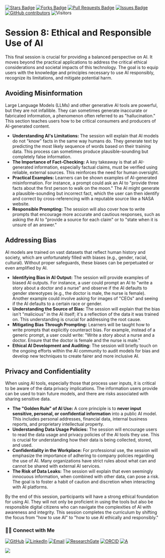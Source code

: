 <a href="https://github.com/drshahizan/short-course/stargazers"><img src="https://img.shields.io/github/stars/drshahizan/short-course" alt="Stars Badge"/></a>
<a href="https://github.com/drshahizan/short-course/network/members"><img src="https://img.shields.io/github/forks/drshahizan/short-course" alt="Forks Badge"/></a>
<a href="https://github.com/drshahizan/short-course/pulls"><img src="https://img.shields.io/github/issues-pr/drshahizan/short-course" alt="Pull Requests Badge"/></a>
<a href="https://github.com/drshahizan/short-course"><img src="https://img.shields.io/github/issues/drshahizan/short-course" alt="Issues Badge"/></a>
<a href="https://github.com/drshahizan/short-course/graphs/contributors"><img alt="GitHub contributors" src="https://img.shields.io/github/contributors/drshahizan/short-course?color=2b9348"></a>
![Visitors](https://api.visitorbadge.io/api/visitors?path=https%3A%2F%2Fgithub.com%2Fdrshahizan%2Fshort-course&labelColor=%23d9e3f0&countColor=%23697689&style=flat)

# Session 8: Ethical and Responsible Use of AI

This final session is crucial for providing a balanced perspective on AI. It moves beyond the practical applications to address the critical ethical considerations and societal impacts of this technology. The goal is to equip users with the knowledge and principles necessary to use AI responsibly, recognize its limitations, and mitigate potential harm.

## Avoiding Misinformation

Large Language Models (LLMs) and other generative AI tools are powerful, but they are not infallible. They can sometimes generate inaccurate or fabricated information, a phenomenon often referred to as "hallucination." This section teaches users how to be critical consumers and producers of AI-generated content.

* **Understanding AI's Limitations:** The session will explain that AI models do not "know" facts in the same way humans do. They generate text by predicting the most likely sequence of words based on their training data. This process can sometimes produce plausible-sounding but completely false information.
* **The Importance of Fact-Checking:** A key takeaway is that all AI-generated information, especially factual claims, must be verified using reliable, external sources. This reinforces the need for human oversight.
* **Practical Examples:** Learners can be shown examples of AI-generated misinformation. For instance, a prompt could ask an AI to "provide three facts about the first person to walk on the moon." The AI might generate a plausible-sounding but incorrect fact, which the user can then identify and correct by cross-referencing with a reputable source like a NASA website.
* **Responsible Prompting:** The session will also cover how to write prompts that encourage more accurate and cautious responses, such as asking the AI to "provide a source for each claim" or to "state when it is unsure of an answer."

## Addressing Bias

AI models are trained on vast datasets that reflect human history and society, which are unfortunately filled with biases (e.g., gender, racial, cultural). Without proper safeguards, these biases can be perpetuated or even amplified by AI.

* **Identifying Bias in AI Output:** The session will provide examples of biased AI outputs. For instance, a user could prompt an AI to "write a story about a doctor and a nurse" and observe if the AI defaults to gender stereotypes (e.g., the doctor is male, the nurse is female). Another example could involve asking for images of "CEOs" and seeing if the AI defaults to a certain race or gender.
* **Understanding the Source of Bias:** The session will explain that the bias isn't "malicious" in the AI itself; it's a reflection of the data it was trained on. This understanding is crucial for addressing the root cause.
* **Mitigating Bias Through Prompting:** Learners will be taught how to write prompts that explicitly counteract bias. For example, instead of a generic prompt, a user could write: "Write a story about a nurse and a doctor. Ensure that the doctor is female and the nurse is male."
* **Ethical AI Development and Auditing:** The session will briefly touch on the ongoing efforts within the AI community to audit models for bias and develop new techniques to create fairer and more inclusive AI.

## Privacy and Confidentiality

When using AI tools, especially those that process user inputs, it is critical to be aware of the data privacy implications. The information users provide can be used to train future models, and there are risks associated with sharing sensitive data.

* **The "Golden Rule" of AI Use:** A core principle is to **never input sensitive, personal, or confidential information** into a public AI model. This includes personal addresses, financial data, internal business reports, and proprietary intellectual property.
* **Understanding Data Usage Policies:** The session will encourage users to read the data usage and privacy policies of the AI tools they use. This is crucial for understanding how their data is being collected, stored, and used.
* **Confidentiality in the Workplace:** For professional use, the session will emphasize the importance of adhering to company policies regarding the use of AI. Many organizations have strict rules about what can and cannot be shared with external AI services.
* **The Risk of Data Leaks:** The session will explain that even seemingly innocuous information, when combined with other data, can pose a risk. The goal is to foster a habit of caution and discretion when interacting with AI platforms.

By the end of this session, participants will have a strong ethical foundation for using AI. They will not only be proficient in using the tools but also be responsible digital citizens who can navigate the complexities of AI with awareness and integrity. This session completes the curriculum by shifting the focus from "how to use AI" to "how to use AI ethically and responsibly."

### 🙌🏻 Connect with Me
<p align="left">
    <a href="https://github.com/drshahizan" target="_blank"><img alt="GitHub" src="https://img.shields.io/badge/-@drshahizan-181717?style=flat-square&logo=GitHub&logoColor=white"></a>
    <a href="https://www.linkedin.com/in/drshahizan" target="_blank"><img alt="LinkedIn" src="https://img.shields.io/badge/-drshahizan-blue?style=flat-square&logo=Linkedin&logoColor=white&link=https://www.linkedin.com/in/drshahizan/"></a>
    <a href="mailto:shahizan@utm.my" target="_blank"><img alt="Email" src="https://img.shields.io/badge/-shahizan@utm.my-c14438?style=flat-square&logo=Gmail&logoColor=white&link=mailto:shahizan@utm.my.com"></a>
    <a href="https://www.researchgate.net/profile/Mohd-Othman-28" target="_blank"><img alt="ResearchGate" src="https://img.shields.io/badge/-ResearchGate-00CCBB?style=flat-square&logo=ResearchGate&logoColor=white"></a>
    <a href="https://orcid.org/0000-0003-4261-1873" target="_blank"><img alt="ORCID" src="https://img.shields.io/badge/-ORCID-A6CE39?style=flat-square&logo=ORCID&logoColor=white"></a> 
 <a href="https://visitorbadge.io/status?path=https%3A%2F%2Fgithub.com%2Fdrshahizan" target="_blank"><img alt="A" src="https://api.visitorbadge.io/api/visitors?path=https%3A%2F%2Fgithub.com%2Fdrshahizan&labelColor=%23697689&countColor=%23555555&style=plastic"></a>
 
![](https://hit.yhype.me/github/profile?user_id=81284918)
</p>

